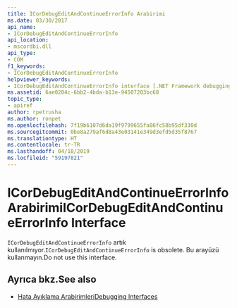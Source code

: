 ```yaml
---
title: ICorDebugEditAndContinueErrorInfo Arabirimi
ms.date: 03/30/2017
api_name:
- ICorDebugEditAndContinueErrorInfo
api_location:
- mscordbi.dll
api_type:
- COM
f1_keywords:
- ICorDebugEditAndContinueErrorInfo
helpviewer_keywords:
- ICorDebugEditAndContinueErrorInfo interface [.NET Framework debugging]
ms.assetid: 6ae0204c-6bb2-4bda-b13e-94507203bc68
topic_type:
- apiref
author: rpetrusha
ms.author: ronpet
ms.openlocfilehash: 7f19b6107d6da19f9799655fa86fc58b95df330d
ms.sourcegitcommit: 0be8a279af6d8a43e03141e349d3efd5d35f8767
ms.translationtype: HT
ms.contentlocale: tr-TR
ms.lasthandoff: 04/18/2019
ms.locfileid: "59197821"
---
```

# <a name="icordebugeditandcontinueerrorinfo-interface"></a><span data-ttu-id="ed289-102">ICorDebugEditAndContinueErrorInfo Arabirimi</span><span class="sxs-lookup"><span data-stu-id="ed289-102">ICorDebugEditAndContinueErrorInfo Interface</span></span>
<span data-ttu-id="ed289-103">`ICorDebugEditAndContinueErrorInfo` artık kullanılmıyor.</span><span class="sxs-lookup"><span data-stu-id="ed289-103">`ICorDebugEditAndContinueErrorInfo` is obsolete.</span></span> <span data-ttu-id="ed289-104">Bu arayüzü kullanmayın.</span><span class="sxs-lookup"><span data-stu-id="ed289-104">Do not use this interface.</span></span>  
  
## <a name="see-also"></a><span data-ttu-id="ed289-105">Ayrıca bkz.</span><span class="sxs-lookup"><span data-stu-id="ed289-105">See also</span></span>

- [<span data-ttu-id="ed289-106">Hata Ayıklama Arabirimleri</span><span class="sxs-lookup"><span data-stu-id="ed289-106">Debugging Interfaces</span></span>](../../../../docs/framework/unmanaged-api/debugging/debugging-interfaces.md)
